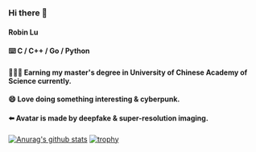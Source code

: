 ### Hi there 👋

#### Robin Lu

#### ⌨️ C / C++ / Go / Python

#### 🧑🏻‍💻 Earning my master's degree in University of Chinese Academy of Science currently.
#### 😄 Love doing something interesting & cyberpunk.
#### ⬅️ Avatar is made by deepfake & super-resolution imaging.

[![Anurag's github stats](https://github-readme-stats.vercel.app/api?username=Lqlsoftware&count_private=true&show_icons=true&hide=contribs&theme=radical)](https://github.com/anuraghazra/github-readme-stats)
[![trophy](https://github-profile-trophy.vercel.app/?username=Lqlsoftware&theme=onedark)](https://github.com/ryo-ma/github-profile-trophy)
